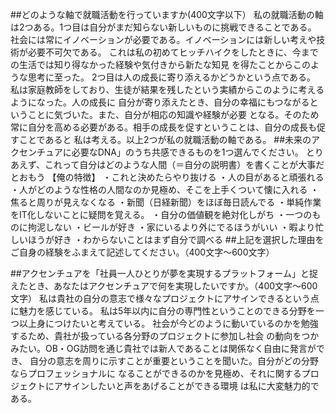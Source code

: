 ##どのような軸で就職活動を行っていますか(400文字以下）
私の就職活動の軸は2つある。1つ目は自分がまだ知らない新しいものに挑戦できることである。
社会には常にイノベーションが必要である。イノベーションには新しい考えや技術が必要不可欠である。
これは私の初めてヒッチハイクをしたときに、今までの生活では知り得なかった経験や気付きから新たな知見
を得たことからこのような思考に至った。
2つ目は人の成長に寄り添えるかどうかという点である。
私は家庭教師をしており、生徒が結果を残したという実績からこのように考えるようになった。人の成長に
自分が寄り添えたとき、自分の幸福にもつながるということに気づいた。また、自分が相応の知識や経験が必要
となる。そのため常に自分を高める必要がある。相手の成長を促すということは、自分の成長も促すことであると
私は考える。以上2つが私の就職活動の軸である。
##未来のアクセンチュアに必要なDNA」のうち共感できるものを1つ選んでください。
とりあえず、これって自分はどのような人間（＝自分の説明書）を書くことが大事だとおもう
【俺の特徴】
・これと決めたらやり抜ける
・人の目があると頑張れる
・人がどのような性格の人間なのか見極め、そこを上手くついて懐に入れる
・焦ると周りが見えなくなる
・新聞（日経新聞）をほぼ毎日読んでる
・単純作業をIT化しないことに疑問を覚える。
・自分の価値観を絶対化しがち
・一つのものに拘泥しない
・ビールが好き
・家にいるより外にでるほうがいい
・暇より忙しいほうが好き
・わからないことはまず自分で調べる
##上記を選択した理由をご自身の経験をふまえて記述してください。（400文字〜600文字）

##アクセンチュアを「社員一人ひとりが夢を実現するプラットフォーム」と捉えたとき、あなたはアクセンチュアで何を実現したいですか。（400文字〜600文字）
私は貴社の自分の意志で様々なプロジェクトにアサインできるという点に魅力を感じている。
私は5年以内に自分の専門性ということのできる分野を一つ以上身につけたいと考えている。
社会が今どのように動いているのかを勉強するため、貴社が扱っている各分野のプロジェクトに参加し社会
の動向をつかみたい。OB・OG訪問を通じ貴社では新人であることは関係なく自由に発言ができ、
自分の意志を周りに示すことが重要ということを聞いた。自分がどの分野ならプロフェッショナルに
なることができるのかを見極め、それに関するプロジェクトにアサインしたいと声をあげることができる環境
は私に大変魅力的である。
